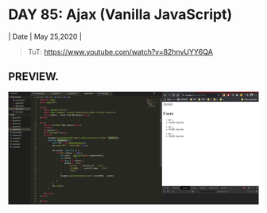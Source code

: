 # DAY 85: Ajax (Vanilla JavaScript)

| Date | May 25,2020 |

> TuT: https://www.youtube.com/watch?v=82hnvUYY6QA

## PREVIEW.
![Preview](Untitled.jpg)


